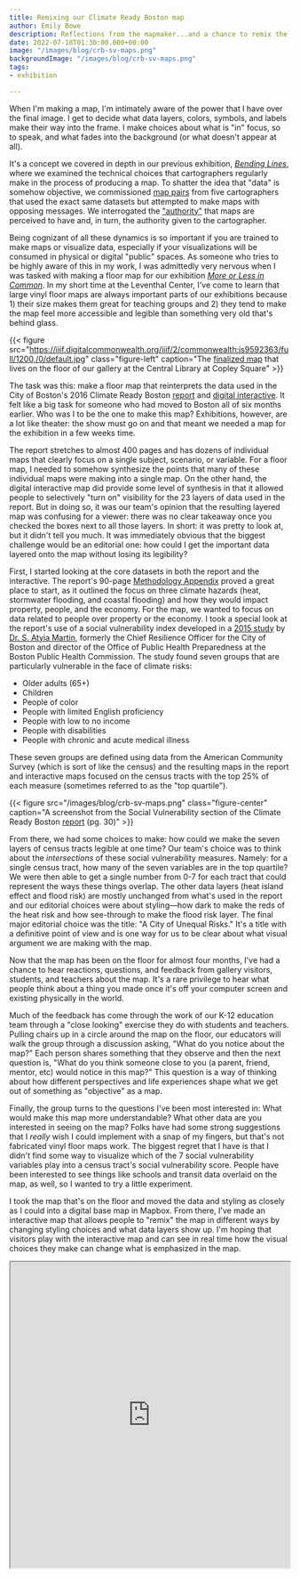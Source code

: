 ```yaml
---
title: Remixing our Climate Ready Boston map
author: Emily Bowe
description: Reflections from the mapmaker...and a chance to remix the map yourself
date: 2022-07-18T01:30:00.000+00:00
image: "/images/blog/crb-sv-maps.png"
backgroundImage: "/images/blog/crb-sv-maps.png"
tags:
- exhibition

---
```

When I'm making a map, I'm intimately aware of the power that I have over the final image. I get to decide what data layers, colors, symbols, and labels make their way into the frame. I make choices about what is "in" focus, so to speak, and what fades into the background (or what doesn't appear at all).

It's a concept we covered in depth in our previous exhibition, [_Bending Lines_](https://www.leventhalmap.org/digital-exhibitions/bending-lines/how-to-bend/), where we examined the technical choices that cartographers regularly make in the process of producing a map. To shatter the idea that "data" is somehow objective, we commissioned [map pairs](https://www.leventhalmap.org/digital-exhibitions/bending-lines/how-to-bend/data-stories/) from five cartographers that used the exact same datasets but attempted to make maps with opposing messages. We interrogated the ["authority"](https://www.leventhalmap.org/digital-exhibitions/bending-lines/power-belief/authority/) that maps are perceived to have and, in turn, the authority given to the cartographer. 

Being cognizant of all these dynamics is so important if you are trained to make maps or visualize data, especially if your visualizations will be consumed in physical or digital "public" spaces. As someone who tries to be highly aware of this in my work, I was admittedly very nervous when I was tasked with making a floor map for our exhibition [_More or Less in Common_](https://www.leventhalmap.org/digital-exhibitions/more-or-less-in-common). In my short time at the Leventhal Center, I've come to learn that large vinyl floor maps are always important parts of our exhibitions because 1) their size makes them great for teaching groups and 2) they tend to make the map feel more accessible and legible than something very old that's behind glass.

{{< figure src="https://iiif.digitalcommonwealth.org/iiif/2/commonwealth:js9592363/full/1200,/0/default.jpg" class="figure-left" caption="The [finalized map](https://collections.leventhalmap.org/search/commonwealth:4t64k502g) that lives on the floor of our gallery at the Central Library at Copley Square" >}}

The task was this: make a floor map that reinterprets the data used in the City of Boston's 2016 Climate Ready Boston [report](https://www.boston.gov/sites/default/files/embed/2/20161207_climate_ready_boston_digital2.pdf) and [digital interactive](https://www.arcgis.com/apps/View/index.html?appid=7a599ab2ebad43d68adabc9a9ebea0e6&extent=-71.1583,42.2897,-70.9309,42.4060). It felt like a big task for someone who had moved to Boston all of six months earlier. Who was I to be the one to make this map? Exhibitions, however, are a lot like theater: the show must go on and that meant we needed a map for the exhibition in a few weeks time.

The report stretches to almost 400 pages and has dozens of individual maps that clearly focus on a single subject, scenario, or variable. For a floor map, I needed to somehow synthesize the points that many of these individual maps were making into a single map. On the other hand, the digital interactive map did provide some level of synthesis in that it allowed people to selectively "turn on" visibility for the 23 layers of data used in the report. But in doing so, it was our team's opinion that the resulting layered map was confusing for a viewer: there was no clear takeaway once you checked the boxes next to all those layers. In short: it was pretty to look at, but it didn't tell you much. It was immediately obvious that the biggest challenge would be an editorial one: how could I get the important data layered onto the map without losing its legibility?

First, I started looking at the core datasets in both the report and the interactive. The report's 90-page [Methodology Appendix](https://www.boston.gov/sites/default/files/embed/file/2017-02/boston_appendix_asset_inventory_exposure_and_consequence_analysis_101820.pdf) proved a great place to start, as it outlined the focus on three climate hazards (heat, stormwater flooding, and coastal flooding) and how they would impact property, people, and the economy. For the map, we wanted to focus on data related to people over property or the economy. I took a special look at the report's use of a social vulnerability index developed in a [2015 study](https://www.sciencedirect.com/science/article/pii/S2212420914001198) by [Dr. S. Atyia Martin](http://www.atyiamartin.com/contact), formerly the Chief Resilience Officer for the City of Boston and director of the Office of Public Health Preparedness at the Boston Public Health Commission. The study found seven groups that are particularly vulnerable in the face of climate risks:

* Older adults (65+)
* Children
* People of color
* People with limited English proficiency
* People with low to no income
* People with disabilities
* People with chronic and acute medical illness

These seven groups are defined using data from the American Community Survey (which is sort of like the census) and the resulting maps in the report and interactive maps focused on the census tracts with the top 25% of each measure (sometimes referred to as the "top quartile").

{{< figure src="/images/blog/crb-sv-maps.png" class="figure-center" caption="A screenshot from the Social Vulnerability section of the Climate Ready Boston [report](https://www.boston.gov/sites/default/files/embed/2/20161207_climate_ready_boston_digital2.pdf) (pg. 30)" >}}

From there, we had some choices to make: how could we make the seven layers of census tracts legible at one time? Our team's choice was to think about the _intersections_ of these social vulnerability measures. Namely: for a single census tract, how many of the seven variables are in the top quartile? We were then able to get a single number from 0-7 for each tract that could represent the ways these things overlap. The other data layers (heat island effect and flood risk) are mostly unchanged from what's used in the report and our editorial choices were about styling—how dark to make the reds of the heat risk and how see-through to make the flood risk layer. The final major editorial choice was the title: "A City of Unequal Risks." It's a title with a definitive point of view and is one way for us to be clear about what visual argument we are making with the map.

Now that the map has been on the floor for almost four months, I've had a chance to hear reactions, questions, and feedback from gallery visitors, students, and teachers about the map. It's a rare privilege to hear what people think about a thing you made once it's off your computer screen and existing physically in the world.

Much of the feedback has come through the work of our K-12 education team through a "close looking" exercise they do with students and teachers. Pulling chairs up in a circle around the map on the floor, our educators will walk the group through a discussion asking, "What do you notice about the map?" Each person shares something that they observe and then the next question is, "What do you think someone close to you (a parent, friend, mentor, etc) would notice in this map?" This question is a way of thinking about how different perspectives and life experiences shape what we get out of something as "objective" as a map.

Finally, the group turns to the questions I've been most interested in: What would make this map more understandable? What other data are you interested in seeing on the map? Folks have had some strong suggestions that I _really_ wish I could implement with a snap of my fingers, but that's not fabricated vinyl floor maps work. The biggest regret that I have is that I didn't find some way to visualize which of the 7 social vulnerability variables play into a census tract's social vulnerability score. People have been interested to see things like schools and transit data overlaid on the map, as well, so I wanted to try a little experiment.

I took the map that's on the floor and moved the data and styling as closely as I could into a digital base map in Mapbox. From there, I've made an interactive map that allows people to "remix" the map in different ways by changing styling choices and what data layers show up. I'm hoping that visitors play with the interactive map and can see in real time how the visual choices they make can change what is emphasized in the map.

<iframe width="100%" height="550" src="https://map-remix.glitch.me/" title="Map Remix"></iframe>
